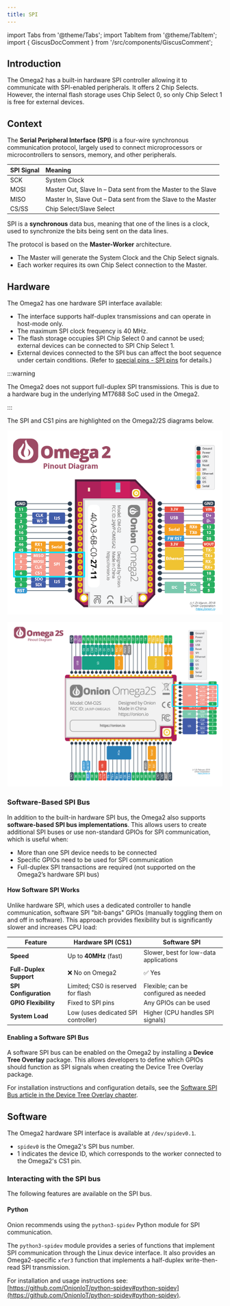 ```yaml
---
title: SPI
---
```


import Tabs from '@theme/Tabs';
import TabItem from '@theme/TabItem';
import { GiscusDocComment } from '/src/components/GiscusComment';

## Introduction

The Omega2 has a built-in hardware SPI controller allowing it to communicate with SPI-enabled peripherals. It offers 2 Chip Selects. However, the internal flash storage uses Chip Select 0, so only Chip Select 1 is free for external devices.

## Context

The **Serial Peripheral Interface (SPI)** is a four-wire synchronous communication protocol, largely used to connect microprocessors or microcontrollers to sensors, memory, and other peripherals.

| SPI Signal | Meaning                                                       |
| :--------- | :------------------------------------------------------------ |
| SCK        | System Clock                                                  |
| MOSI       | Master Out, Slave In – Data sent from the Master to the Slave |
| MISO       | Master In, Slave Out – Data sent from the Slave to the Master |
| CS/SS      | Chip Select/Slave Select                                      |

SPI is a **synchronous** data bus, meaning that one of the lines is a clock, used to synchronize the bits being sent on the data lines.

The protocol is based on the **Master-Worker** architecture. 

- The Master will generate the System Clock and the Chip Select signals.
- Each worker requires its own Chip Select connection to the Master.

## Hardware

The Omega2 has one hardware SPI interface available:

- The interface supports half-duplex transmissions and can operate in host-mode only.
- The maximum SPI clock frequency is 40 MHz.
- The flash storage occupies SPI Chip Select 0 and cannot be used; external devices can be connected to SPI Chip Select 1.
- External devices connected to the SPI bus can affect the boot sequence under certain conditions. (Refer to [special pins - SPI pins](https://documentation.onioniot.com/hardware-interfaces/special-pins#spi-pins) for details.)

:::warning

The Omega2 does not support full-duplex SPI transmissions. This is due to a hardware bug in the underlying MT7688 SoC used in the Omega2.

:::

The SPI and CS1 pins are highlighted on the Omega2/2S diagrams below.

<Tabs>
  <TabItem value="omega2" label="Omega2" default>

![omega2-pinout spi-cs1 pins](./assets//omega2-pinout-spi_cs1-highlights.png)

  </TabItem>
  <TabItem value="omega2s" label="Omega2S">

![omega2s-pinout spi-cs1 pins](./assets/omega2s-pinout-spi_cs1-highlights.png)

  </TabItem>
</Tabs>


### Software-Based SPI Bus

In addition to the built-in hardware SPI bus, the Omega2 also supports **software-based SPI bus implementations**. This allows users to create additional SPI buses or use non-standard GPIOs for SPI communication, which is useful when:

- More than one SPI device needs to be connected
- Specific GPIOs need to be used for SPI communication
- Full-duplex SPI transactions are required (not supported on the Omega2’s hardware SPI bus)

#### How Software SPI Works
Unlike hardware SPI, which uses a dedicated controller to handle communication, software SPI "bit-bangs" GPIOs (manually toggling them on and off in software). This approach provides flexibility but is significantly slower and increases CPU load:

| Feature                 | Hardware SPI (CS1)                     | Software SPI |
|-------------------------|--------------------------------------|--------------|
| **Speed**               | Up to **40MHz** (fast)               | Slower, best for low-data applications |
| **Full-Duplex Support** | ❌ No on Omega2                                | ✅ Yes |
| **SPI Configuration**   | Limited; CS0 is reserved for flash | Flexible; can be configured as needed |
| **GPIO Flexibility**    | Fixed to SPI pins                   | Any GPIOs can be used |
| **System Load**         | Low (uses dedicated SPI controller) | Higher (CPU handles SPI signals) |


#### Enabling a Software SPI Bus
A software SPI bus can be enabled on the Omega2 by installing a **Device Tree Overlay** package. This allows developers to define which GPIOs should function as SPI signals when creating the Device Tree Overlay package.

For installation instructions and configuration details, see the [Software SPI Bus article in the Device Tree Overlay chapter](/device-tree-overlay/software-spi).


## Software

The Omega2 hardware SPI interface is available at `/dev/spidev0.1`.

- `spidev0` is the Omega2's SPI bus number.
- 1 indicates the device ID, which corresponds to the worker connected to the Omega2's CS1 pin.

### Interacting with the SPI bus

The following features are available on the SPI bus.

#### Python

Onion recommends using the `python3-spidev` Python module for SPI communication.

The `python3-spidev` module provides a series of functions that implement SPI communication through the Linux device interface. It also provides an Omega2-specific `xfer3` function that implements a half-duplex write-then-read SPI transmission.

For installation and usage instructions see: [https://github.com/OnionIoT/python-spidev#python-spidev](https://github.com/OnionIoT/python-spidev#python-spidev).

<GiscusDocComment />